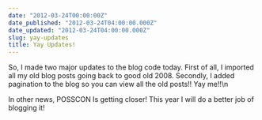 ```yaml
---
date: "2012-03-24T00:00:00Z"
date_published: "2012-03-24T04:00:00.000Z"
date_updated: "2012-03-24T04:00:00.000Z"
slug: yay-updates
title: Yay Updates!
---
```


So, I made two major updates to the blog code today.  First of all, I imported all my old blog posts going back to good old 2008.  Secondly, I added pagination to the blog so you can view all the old posts!! Yay me!!\n 

In other news, POSSCON Is getting closer!  This year I will do a better job of blogging it!
